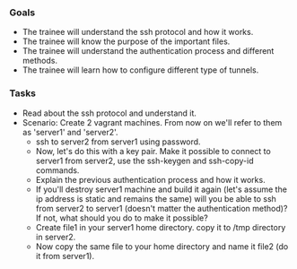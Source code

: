 ### Goals
- The trainee will understand the ssh protocol and how it works.
- The trainee will know the purpose of the important files.
- The trainee will understand the authentication process and different methods.
- The trainee will learn how to configure different type of tunnels. 

### Tasks
- Read about the ssh protocol and understand it.
- Scenario: Create 2 vagrant machines. From now on we'll refer to them as 'server1' and 'server2'.
  - ssh to server2 from server1 using password.
  - Now, let's do this with a key pair. Make it possible to connect to server1 from server2, use the ssh-keygen and ssh-copy-id commands.
  - Explain the previous authentication process and how it works.
  - If you'll destroy server1 machine and build it again (let's assume the ip address is static and remains the same)
    will you be able to ssh from server2 to server1 (doesn't matter the authentication method)? If not, what should you do to make it possible?
  - Create file1 in your server1 home directory. copy it to /tmp directory in server2.
  - Now copy the same file to your home directory and name it file2 (do it from server1).
